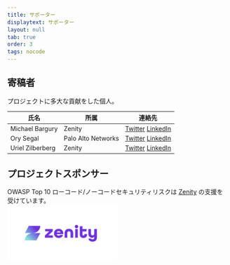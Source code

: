 ```yaml
---
title: サポーター
displaytext: サポーター
layout: null
tab: true
order: 3
tags: nocode
---
```


## 寄稿者

プロジェクトに多大な貢献をした個人。

| 氏名 | 所属 | 連絡先 |
| --- | --- | --- |
| Michael Bargury | Zenity | [Twitter](https://twitter.com/mbrg0) [LinkedIn](https://www.linkedin.com/in/michaelbargury/) |
| Ory Segal | Palo Alto Networks | [Twitter](https://twitter.com/orysegal) [LinkedIn](https://www.linkedin.com/in/orysegal/) |
| Uriel Zilberberg | Zenity | [Twitter](https://twitter.com/UZisReal123) [LinkedIn](https://www.linkedin.com/in/uriel-zilberberg-50916811b/) |

## プロジェクトスポンサー
OWASP Top 10 ローコード/ノーコードセキュリティリスクは [Zenity](https://www.zenity.io/) の支援を受けています。
<br>
<a href="https://www.zenity.io"><img src="assets/images/zenity-logo.png" alt="Zenity.io" width="250" height="125" /></a>
